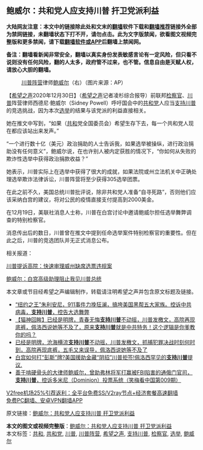 <h2>鲍威尔：共和党人应支持川普 扞卫党派利益</h2> <p class="notice"><b>大陆网友注意：本文中的链接除此处和文末的<a href="https://github.com/bannedbook/fanqiang" >翻墙</a>软件下载和<a href="https://github.com/killgcd/justmysocks/blob/master/README.md">翻墙推荐</a>链接外全部为禁网链接，未翻墙状态下打不开，请勿点击。此为文字版禁闻，欲看图文视频完整版和更多禁闻，请下载<a href="https://github.com/bannedbook/fanqiang">翻墙软件或APP</a>后翻墙上禁闻网。</p><p>备注：翻墙看新闻非常安全，翻墙以真实身份发表敏感言论有一定风险，但只看不说则没有任何风险，翻的人太多，政府管不过来，也不管。信息自由是天赋人权，请放心大胆的翻墙。</b></p>  <div class="entry"> <figure> <p><figcaption><a href="https://www.bannedbook.org/bnews/tag/%e5%b7%9d%e6%99%ae%e9%98%b5%e8%90%a5/" class="st_tag internal_tag" rel="tag" title="标签 川普阵营 下的日志">川普阵营</a>律师<a href="https://www.bannedbook.org/bnews/tag/%e9%b2%8d%e5%a8%81%e5%b0%94/" class="st_tag internal_tag" rel="tag" title="标签 鲍威尔 下的日志">鲍威尔</a>（右）（图片来源：AP）</figcaption></figure> <p>【<span class='wp_keywordlink_affiliate'><a href="https://www.soundofhope.org" title="希望之声" target="_blank">希望之声</a></span>2020年12月30日】（<a href="https://www.bannedbook.org/bnews/tag/%e5%b8%8c%e6%9c%9b%e4%b9%8b%e5%a3%b0/" class="st_tag internal_tag" rel="tag" title="标签 希望之声 下的日志">希望之声</a>记者凌杉综合报导）前联邦<a href="https://www.bannedbook.org/bnews/tag/%e6%a3%80%e5%af%9f%e5%ae%98/" class="st_tag internal_tag" rel="tag" title="标签 检察官 下的日志">检察官</a>、<a href="https://www.bannedbook.org/bnews/tag/%e5%b7%9d%e6%99%ae/" class="st_tag internal_tag" rel="tag" title="标签 川普 下的日志">川普</a>阵营律师西德尼·鲍威尔（Sidney Powell）呼吁国会中的<a href="https://www.bannedbook.org/bnews/tag/%e5%85%b1%e5%92%8c%e5%85%9a/" class="st_tag internal_tag" rel="tag" title="标签 共和党 下的日志">共和党</a>人应当<a href="https://www.bannedbook.org/bnews/tag/%E6%94%AF%E6%8C%81%E5%B7%9D%E6%99%AE/" class="st_tag internal_tag" rel="tag" title="标签 支持川普 下的日志">支持川普</a>的竞选挑战，因为本次<a href="https://www.bannedbook.org/bnews/tag/%e9%80%89%e4%b8%be/" class="st_tag internal_tag" rel="tag" title="标签 选举 下的日志">选举</a>的结果与该党派的利益直接相关。</p> <p>她在推文中写到，“如果（<a href="https://www.bannedbook.org/bnews/tag/%E5%85%B1%E5%92%8C/" class="st_tag internal_tag" rel="tag" title="标签 共和 下的日志">共和</a>党全国委员会）希望生存下去，每一个共和党人现在都应该站出来发声。”</p> <p>“一个进行数十亿（美元）政治捐助的人士告诉我，如果选举被操纵，进行政治捐助没有任何意义”，鲍威尔说，在也许别人被内定获胜的情况下，“你如何从失败的欺诈性选举中获得政治捐款收益？”</p> <p>她表示，川普实际上在选举中获得了很大的成就，如果法院或州立法机关中正确处理选举欺诈法律诉讼，川普阵营将至少获得305选举团票。</p>  <p>在此之前不久，美国总统川普批评说，除非共和党人准备“自寻死路”，否则他们应该采纳白宫的建议，将对公民的疫情直接支付提高到2000美金。</p> <p>在12月19日，美联社消息人士称，川普在白宫讨论中邀请鲍威尔担任选举舞弊调查的特别检察官。</p> <p>消息传出后的数日，川普曾在推文中提到任命选举案件特别检察官的重要性。但在此之后，川普的竞选团队并无正式消息公布。</p> <p>相关报道：</p>  <p><a data-ctorig="https://www.soundofhope.org/post/458807" data-cturl="https://www.google.com/url?client=internal-element-cse&amp;cx=007749283119516952101:0iwnfnkwnek&amp;q=https://www.soundofhope.org/post/458807&amp;sa=U&amp;ved=2ahUKEwjhvajw_PbtAhUUqp4KHe75CJ8QFjACegQICBAC&amp;usg=AOvVaw01lQnOoK70xr5xReOoH1hG" href="https://www.soundofhope.org/post/458807" target="_blank">川普提诉高院：快速审理威州缺席选票违规案</a></p> <p><a data-ctorig="https://www.soundofhope.org/post/457276" data-cturl="https://www.google.com/url?client=internal-element-cse&amp;cx=007749283119516952101:0iwnfnkwnek&amp;q=https://www.soundofhope.org/post/457276&amp;sa=U&amp;ved=2ahUKEwi91Iuf_vbtAhVeGDQIHWVeD504MhAWMAl6BAgGEAI&amp;usg=AOvVaw3fUFn-NnOM1EibMXJz1G2j" href="https://www.soundofhope.org/post/457276" target="_blank">鲍威尔：白宫高级助理阻止我见川普总统</a></p> <p>本文章或节目经希望之声编辑制作，转载请注明希望之声并包含原文标题及链接。</p> <ul class='op-related-articles' title='相关阅读'> <li><a href='https://www.bannedbook.org/bnews/comments/20201230/1457910.html' target='_blank'>“纽约之王”朱利安尼，911事件力挽狂澜，搞垮美国黑帮五大家族。控诉中共病毒，<b>支持川普</b>，控告大选舞弊</a></li> <li><a href='https://www.bannedbook.org/bnews/bannedvideo/20201225/1454724.html' target='_blank'>【猫神回眸】已经是明牌，青春无悔<b>支持川普</b>不动摇，川普发檄文，高院再现底裤，佩洛西说她等不及了，原来<b>支持川普</b>就是中共特务！这个逻辑是你爹教你的吗？</a></li> <li><a href='https://www.bannedbook.org/bnews/bannedvideo/20201225/1454461.html' target='_blank'>已经是明牌，沧海横流<b>支持川普</b>不动摇，川普发檄文，抓捕犯罪决战时刻何时到，高院再现底裤，五毛又来误导，佩洛西说她等不及了</a></li> <li><a href='https://www.bannedbook.org/bnews/bannedvideo/20201223/1453570.html' target='_blank'>白宫如何打“彭斯”牌?美国援助金藏“阴招”川普拒签!佩洛西罕见的<b>支持川普</b>提议.</a></li> <li><a href='https://www.bannedbook.org/bnews/bannedvideo/20201216/1453538.html' target='_blank'>善于啃硬骨头的大律师鲍威尔，曾助弗林将军打赢被FBI陷害的通俄门官司，<b>支持川普</b>，控诉多米尼（Dominion）投票系统（笑梅看中国第009期）</a></li> </ul> <p class="texttj"> <a href="https://github.com/bannedbook/fanqiang/wiki/V2ray%E6%9C%BA%E5%9C%BA" target="_blank">V2free机场25%引荐返利：全平台免费SS/V2ray节点+经济套餐高速翻墙</a><br/> <a href="https://github.com/bannedbook/fanqiang/wiki/%E7%A6%81%E9%97%BB%E7%BD%91%E5%AE%89%E5%8D%93%E7%BF%BB%E5%A2%99%E6%96%B0%E9%97%BBAPP" target="_blank">免费PC翻墙、安卓VPN翻墙APP</a></p><p>原文链接：<a class="src_link"  href="https://www.soundofhope.org/post/458936" target="_blank">鲍威尔：共和党人应支持川普 扞卫党派利益</a></p> <a name='sharetosocial'></a>       <div><b>本文的图文或视频完整版</b>：<a href='https://www.bannedbook.org/bnews/comments/20201231/1458261.html'>鲍威尔：共和党人应支持川普 扞卫党派利益</a></div>  </div><!--END ENTRY--> <div class="postfooter"> <div>本文标签：<a href="https://www.bannedbook.org/bnews/tag/%E5%85%B1%E5%92%8C/" rel="tag">共和</a>, <a href="https://www.bannedbook.org/bnews/tag/%e5%85%b1%e5%92%8c%e5%85%9a/" rel="tag">共和党</a>, <a href="https://www.bannedbook.org/bnews/tag/%e5%b7%9d%e6%99%ae/" rel="tag">川普</a>, <a href="https://www.bannedbook.org/bnews/tag/%e5%b7%9d%e6%99%ae%e9%98%b5%e8%90%a5/" rel="tag">川普阵营</a>, <a href="https://www.bannedbook.org/bnews/tag/%e5%b8%8c%e6%9c%9b%e4%b9%8b%e5%a3%b0/" rel="tag">希望之声</a>, <a href="https://www.bannedbook.org/bnews/tag/%E6%94%AF%E6%8C%81%E5%B7%9D%E6%99%AE/" rel="tag">支持川普</a>, <a href="https://www.bannedbook.org/bnews/tag/%e6%a3%80%e5%af%9f%e5%ae%98/" rel="tag">检察官</a>, <a href="https://www.bannedbook.org/bnews/tag/%e9%80%89%e4%b8%be/" rel="tag">选举</a>, <a href="https://www.bannedbook.org/bnews/tag/%e9%b2%8d%e5%a8%81%e5%b0%94/" rel="tag">鲍威尔</a></div>  </div><!--END POSTFOOTER--> 